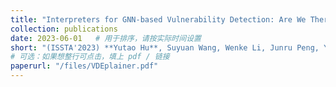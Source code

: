```yaml
---
title: "Interpreters for GNN-based Vulnerability Detection: Are We There Yet?"
collection: publications
date: 2023-06-01   # 用于排序，请按实际时间设置
short: "(ISSTA'2023) **Yutao Hu**, Suyuan Wang, Wenke Li, Junru Peng, Yueming Wu*, Deqing Zou, and Hai Jin, “Interpreters for GNN-based Vulnerability Detection: Are We There Yet?” , in Proceedings of the ACM SIGSOFT International Symposium on Software Testing and Analysis."
# 可选：如果想整行可点击，填上 pdf / 链接
paperurl: "/files/VDEplainer.pdf"
---
```


